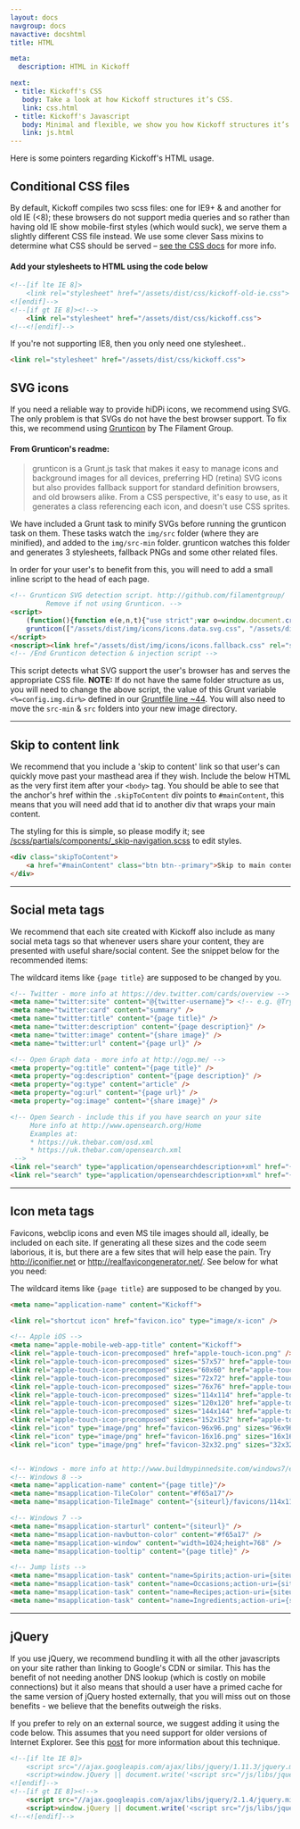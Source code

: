 ```yaml
---
layout: docs
navgroup: docs
navactive: docshtml
title: HTML

meta:
  description: HTML in Kickoff

next:
 - title: Kickoff's CSS
   body: Take a look at how Kickoff structures it’s CSS.
   link: css.html
 - title: Kickoff's Javascript
   body: Minimal and flexible, we show you how Kickoff structures it’s JS.
   link: js.html
---
```

Here is some pointers regarding Kickoff's HTML usage.

## Conditional CSS files
By default, Kickoff compiles two scss files: one for IE9+ & and another for old IE (<8); these browsers do not support media queries and so rather than having old IE show mobile-first styles (which would suck), we serve them a slightly different CSS file instead. We use some clever Sass mixins to determine what CSS should be served – [see the CSS docs](css.html) for more info.

#### Add your stylesheets to HTML using the code below
```html
<!--[if lte IE 8]>
	<link rel="stylesheet" href="/assets/dist/css/kickoff-old-ie.css">
<![endif]-->
<!--[if gt IE 8]><!-->
	<link rel="stylesheet" href="/assets/dist/css/kickoff.css">
<!--<![endif]-->
```

If you're not supporting IE8, then you only need one stylesheet..

```html
<link rel="stylesheet" href="/assets/dist/css/kickoff.css">
```

<a name="svg"></a>

## SVG icons
If you need a reliable way to provide hiDPi icons, we recommend using SVG. The only problem is that SVGs do not have the best browser support. To fix this, we recommend using [Grunticon](https://github.com/filamentgroup/grunticon) by The Filament Group.

#### From Grunticon's readme:
> grunticon is a Grunt.js task that makes it easy to manage icons and background images for all devices, preferring HD (retina) SVG icons but also provides fallback support for standard definition browsers, and old browsers alike. From a CSS perspective, it's easy to use, as it generates a class referencing each icon, and doesn't use CSS sprites.

We have included a Grunt task to minify SVGs before running the grunticon task on them. These tasks watch the `img/src` folder (where they are minified), and added to the `img/src-min` folder. grunticon watches this folder and generates 3 stylesheets, fallback PNGs and some other related files.

In order for your user's to benefit from this, you will need to add a small inline script to the head of each page.

```html
<!-- Grunticon SVG detection script. http://github.com/filamentgroup/
		 Remove if not using Grunticon. -->
<script>
	(function(){function e(e,n,t){"use strict";var o=window.document.createElement("link"),r=n||window.document.getElementsByTagName("script")[0],a=window.document.styleSheets;return o.rel="stylesheet",o.href=e,o.media="only x",r.parentNode.insertBefore(o,r),o.onloadcssdefined=function(e){for(var n,t=0;t<a.length;t++)a[t].href&&a[t].href===o.href&&(n=!0);n?e():setTimeout(function(){o.onloadcssdefined(e)})},o.onloadcssdefined(function(){o.media=t||"all"}),o}function n(e,n){e.onload=function(){e.onload=null,n&&n.call(e)},"isApplicationInstalled"in navigator&&"onloadcssdefined"in e&&e.onloadcssdefined(n)}!function(t){var o=function(r,a){"use strict";if(r&&3===r.length){var i=t.navigator,c=t.document,s=t.Image,d=!(!c.createElementNS||!c.createElementNS("http://www.w3.org/2000/svg","svg").createSVGRect||!c.implementation.hasFeature("http://www.w3.org/TR/SVG11/feature#Image","1.1")||t.opera&&-1===i.userAgent.indexOf("Chrome")||-1!==i.userAgent.indexOf("Series40")),l=new s;l.onerror=function(){o.method="png",o.href=r[2],e(r[2])},l.onload=function(){var t=1===l.width&&1===l.height,i=r[t&&d?0:t?1:2];t&&d?o.method="svg":t?o.method="datapng":o.method="png",o.href=i,n(e(i),a)},l.src="data:image/gif;base64,R0lGODlhAQABAIAAAAAAAP///ywAAAAAAQABAAACAUwAOw==",c.documentElement.className+=" grunticon"}};o.loadCSS=e,o.onloadCSS=n,t.grunticon=o}(this),function(e,n){"use strict";var t=n.document,o="grunticon:",r=function(e){if(t.attachEvent?"complete"===t.readyState:"loading"!==t.readyState)e();else{var n=!1;t.addEventListener("readystatechange",function(){n||(n=!0,e())},!1)}},a=function(e){return n.document.querySelector('link[href$="'+e+'"]')},i=function(e){var n,t,r,a,i,c,s={};if(n=e.sheet,!n)return s;t=n.cssRules?n.cssRules:n.rules;for(var d=0;d<t.length;d++)r=t[d].cssText,a=o+t[d].selectorText,i=r.split(");")[0].match(/US\-ASCII\,([^"']+)/),i&&i[1]&&(c=decodeURIComponent(i[1]),s[a]=c);return s},c=function(e){var n,r,a,i;a="data-grunticon-embed";for(var c in e){i=c.slice(o.length);try{n=t.querySelectorAll(i)}catch(s){continue}r=[];for(var d=0;d<n.length;d++)null!==n[d].getAttribute(a)&&r.push(n[d]);if(r.length)for(d=0;d<r.length;d++)r[d].innerHTML=e[c],r[d].style.backgroundImage="none",r[d].removeAttribute(a)}return r},s=function(n){"svg"===e.method&&r(function(){c(i(a(e.href))),"function"==typeof n&&n()})};e.embedIcons=c,e.getCSS=a,e.getIcons=i,e.ready=r,e.svgLoadedCallback=s,e.embedSVG=s}(grunticon,this)})();
	grunticon(["/assets/dist/img/icons/icons.data.svg.css", "/assets/dist/img/icons/icons.data.png.css", "/assets/dist/img/icons/icons.fallback.css"], grunticon.svgLoadedCallback);
</script>
<noscript><link href="/assets/dist/img/icons/icons.fallback.css" rel="stylesheet"></noscript>
<!-- /End Grunticon detection & injection script -->
```

This script detects what SVG support the user's browser has and serves the appropriate CSS file. **NOTE:** If do not have the same folder structure as us, you will need to change the above script, the value of this Grunt variable `<%=config.img.dir%>` defined in our [Gruntfile line ~44](https://github.com/trykickoff/kickoff/blob/master/Gruntfile.js#L44). You will also need to move the `src-min` & `src` folders into your new image directory.

<hr class="sectionSplitter">
<a name="skip"></a>

## Skip to content link
We recommend that you include a 'skip to content' link so that user's can quickly move past your masthead area if they wish. Include the below HTML as the very first item after your `<body>` tag. You should be able to see that the anchor's href within the `.skipToContent` div points to `#mainContent`, this means that you will need add that id to another div that wraps your main content.

The styling for this is simple, so please modify it; see [/scss/partials/components/_skip-navigation.scss](https://github.com/trykickoff/kickoff/blob/master/assets/src/scss/partials/components/_skip-navigation.scss) to edit styles.

```html
<div class="skipToContent">
	<a href="#mainContent" class="btn btn--primary">Skip to main content</a>
</div>
```

<hr class="sectionSplitter">
<a name="socialmeta"></a>

## Social meta tags
We recommend that each site created with Kickoff also include as many social meta tags so that whenever users share your content, they are presented with useful share/social content. See the snippet below for the recommended items:

The wildcard items like `{page title}` are supposed to be changed by you.

```html
<!-- Twitter - more info at https://dev.twitter.com/cards/overview -->
<meta name="twitter:site" content="@{twitter-username}"> <!-- e.g. @TryKickoff -->
<meta name="twitter:card" content="summary" />
<meta name="twitter:title" content="{page title}" />
<meta name="twitter:description" content="{page description}" />
<meta name="twitter:image" content="{share image}" />
<meta name="twitter:url" content="{page url}" />

<!-- Open Graph data - more info at http://ogp.me/ -->
<meta property="og:title" content="{page title}" />
<meta property="og:description" content="{page description}" />
<meta property="og:type" content="article" />
<meta property="og:url" content="{page url}" />
<meta property="og:image" content="{share image}" />

<!-- Open Search - include this if you have search on your site
     More info at http://www.opensearch.org/Home
     Examples at:
     * https://uk.thebar.com/osd.xml
     * https://uk.thebar.com/opensearch.xml
 -->
<link rel="search" type="application/opensearchdescription+xml" href="{siteurl}/osd.xml" title="{page title}">
<link rel="search" type="application/opensearchdescription+xml" href="{siteurl}/opensearch.xml" title="{page title}">
```


<hr class="sectionSplitter">
<a name="iconmeta"></a>

## Icon meta tags
Favicons, webclip icons and even MS tile images should all, ideally, be included on each site. If generating all these sizes and the code seem laborious, it is, but there are a few sites that will help ease the pain. Try http://iconifier.net or http://realfavicongenerator.net/. See below for what you need:

The wildcard items like `{page title}` are supposed to be changed by you.

```html
<meta name="application-name" content="Kickoff">

<link rel="shortcut icon" href="favicon.ico" type="image/x-icon" />

<!-- Apple iOS -->
<meta name="apple-mobile-web-app-title" content="Kickoff">
<link rel="apple-touch-icon-precomposed" href="apple-touch-icon.png" />
<link rel="apple-touch-icon-precomposed" sizes="57x57" href="apple-touch-icon-57x57.png" />
<link rel="apple-touch-icon-precomposed" sizes="60x60" href="apple-touch-icon-60x60.png" />
<link rel="apple-touch-icon-precomposed" sizes="72x72" href="apple-touch-icon-72x72.png" />
<link rel="apple-touch-icon-precomposed" sizes="76x76" href="apple-touch-icon-76x76.png" />
<link rel="apple-touch-icon-precomposed" sizes="114x114" href="apple-touch-icon-114x114.png" />
<link rel="apple-touch-icon-precomposed" sizes="120x120" href="apple-touch-icon-120x120.png" />
<link rel="apple-touch-icon-precomposed" sizes="144x144" href="apple-touch-icon-144x144.png" />
<link rel="apple-touch-icon-precomposed" sizes="152x152" href="apple-touch-icon-152x152.png" />
<link rel="icon" type="image/png" href="favicon-96x96.png" sizes="96x96">
<link rel="icon" type="image/png" href="favicon-16x16.png" sizes="16x16">
<link rel="icon" type="image/png" href="favicon-32x32.png" sizes="32x32">


<!-- Windows - more info at http://www.buildmypinnedsite.com/windows7/en -->
<!-- Windows 8 -->
<meta name="application-name" content="{page title}"/>
<meta name="msapplication-TileColor" content="#f65a17"/>
<meta name="msapplication-TileImage" content="{siteurl}/favicons/114x114.png"/>

<!-- Windows 7 -->
<meta name="msapplication-starturl" content="{siteurl}" />
<meta name="msapplication-navbutton-color" content="#f65a17" />
<meta name="msapplication-window" content="width=1024;height=768" />
<meta name="msapplication-tooltip" content="{page title}" />

<!-- Jump lists -->
<meta name="msapplication-task" content="name=Spirits;action-uri={siteurl}spirits;icon-uri=favicon.ico" />
<meta name="msapplication-task" content="name=Occasions;action-uri={siteurl}occasions;icon-uri=favicon.ico" />
<meta name="msapplication-task" content="name=Recipes;action-uri={siteurl}recipes;icon-uri=favicon.ico" />
<meta name="msapplication-task" content="name=Ingredients;action-uri={siteurl}ingredients;icon-uri=favicon.ico" />
```


<hr class="sectionSplitter">
<a name="jquery"></a>

## jQuery
If you use jQuery, we recommend bundling it with all the other javascripts on your site rather than linking to Google's CDN or similar. This has the benefit of not needing another DNS lookup (which is costly on mobile connections) but it also means that should a user have a primed cache for the same version of jQuery hosted externally, that you will miss out on those benefits - we believe that the benefits outweigh the risks.

If you prefer to rely on an external source, we suggest adding it using the code below. This assumes that you need support for older versions of Internet Explorer. See this [post](http://martineau.tv/2013/06/two-versions-of-jquery/) for more information about this technique.

```html
<!--[if lte IE 8]>
	<script src="//ajax.googleapis.com/ajax/libs/jquery/1.11.3/jquery.min.js"></script>
	<script>window.jQuery || document.write('<script src="/js/libs/jquery.min.js"><\/script>')</script>
<![endif]-->
<!--[if gt IE 8]><!-->
	<script src="//ajax.googleapis.com/ajax/libs/jquery/2.1.4/jquery.min.js"></script>
	<script>window.jQuery || document.write('<script src="/js/libs/jquery.2.min.js"><\/script>')</script>
<!--<![endif]-->
```



